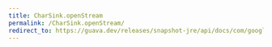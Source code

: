 ```yaml
---
title: CharSink.openStream
permalink: /CharSink.openStream/
redirect_to: https://guava.dev/releases/snapshot-jre/api/docs/com/google/common/io/CharSink.html#openStream--
---
```

